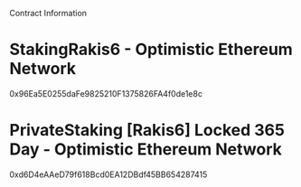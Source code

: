 Contract Information

# StakingRakis6 - Optimistic Ethereum Network

0x96Ea5E0255daFe9825210F1375826FA4f0de1e8c

# PrivateStaking [Rakis6] Locked 365 Day - Optimistic Ethereum Network

0xd6D4eAAeD79f618Bcd0EA12DBdf45BB654287415
